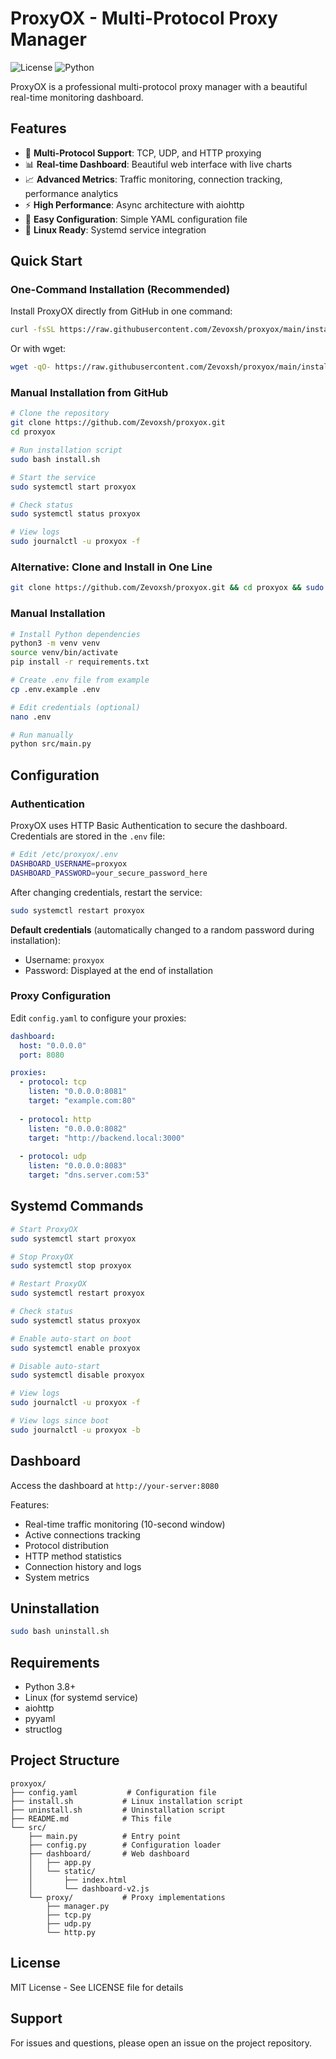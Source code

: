 # ProxyOX - Multi-Protocol Proxy Manager

![License](https://img.shields.io/badge/license-MIT-blue.svg)
![Python](https://img.shields.io/badge/python-3.8+-blue.svg)

ProxyOX is a professional multi-protocol proxy manager with a beautiful real-time monitoring dashboard.

## Features

- 🚀 **Multi-Protocol Support**: TCP, UDP, and HTTP proxying
- 📊 **Real-time Dashboard**: Beautiful web interface with live charts
- 📈 **Advanced Metrics**: Traffic monitoring, connection tracking, performance analytics
- ⚡ **High Performance**: Async architecture with aiohttp
- 🔧 **Easy Configuration**: Simple YAML configuration file
- 🐧 **Linux Ready**: Systemd service integration

## Quick Start

### One-Command Installation (Recommended)

Install ProxyOX directly from GitHub in one command:

```bash
curl -fsSL https://raw.githubusercontent.com/Zevoxsh/proxyox/main/install.sh | sudo bash
```

Or with wget:

```bash
wget -qO- https://raw.githubusercontent.com/Zevoxsh/proxyox/main/install.sh | sudo bash
```

### Manual Installation from GitHub

```bash
# Clone the repository
git clone https://github.com/Zevoxsh/proxyox.git
cd proxyox

# Run installation script
sudo bash install.sh

# Start the service
sudo systemctl start proxyox

# Check status
sudo systemctl status proxyox

# View logs
sudo journalctl -u proxyox -f
```

### Alternative: Clone and Install in One Line

```bash
git clone https://github.com/Zevoxsh/proxyox.git && cd proxyox && sudo bash install.sh
```

### Manual Installation

```bash
# Install Python dependencies
python3 -m venv venv
source venv/bin/activate
pip install -r requirements.txt

# Create .env file from example
cp .env.example .env

# Edit credentials (optional)
nano .env

# Run manually
python src/main.py
```

## Configuration

### Authentication

ProxyOX uses HTTP Basic Authentication to secure the dashboard. Credentials are stored in the `.env` file:

```bash
# Edit /etc/proxyox/.env
DASHBOARD_USERNAME=proxyox
DASHBOARD_PASSWORD=your_secure_password_here
```

After changing credentials, restart the service:
```bash
sudo systemctl restart proxyox
```

**Default credentials** (automatically changed to a random password during installation):
- Username: `proxyox`
- Password: Displayed at the end of installation

### Proxy Configuration

Edit `config.yaml` to configure your proxies:

```yaml
dashboard:
  host: "0.0.0.0"
  port: 8080

proxies:
  - protocol: tcp
    listen: "0.0.0.0:8081"
    target: "example.com:80"
    
  - protocol: http
    listen: "0.0.0.0:8082"
    target: "http://backend.local:3000"
    
  - protocol: udp
    listen: "0.0.0.0:8083"
    target: "dns.server.com:53"
```

## Systemd Commands

```bash
# Start ProxyOX
sudo systemctl start proxyox

# Stop ProxyOX
sudo systemctl stop proxyox

# Restart ProxyOX
sudo systemctl restart proxyox

# Check status
sudo systemctl status proxyox

# Enable auto-start on boot
sudo systemctl enable proxyox

# Disable auto-start
sudo systemctl disable proxyox

# View logs
sudo journalctl -u proxyox -f

# View logs since boot
sudo journalctl -u proxyox -b
```

## Dashboard

Access the dashboard at `http://your-server:8080`

Features:
- Real-time traffic monitoring (10-second window)
- Active connections tracking
- Protocol distribution
- HTTP method statistics
- Connection history and logs
- System metrics

## Uninstallation

```bash
sudo bash uninstall.sh
```

## Requirements

- Python 3.8+
- Linux (for systemd service)
- aiohttp
- pyyaml
- structlog

## Project Structure

```
proxyox/
├── config.yaml           # Configuration file
├── install.sh           # Linux installation script
├── uninstall.sh         # Uninstallation script
├── README.md            # This file
└── src/
    ├── main.py          # Entry point
    ├── config.py        # Configuration loader
    ├── dashboard/       # Web dashboard
    │   ├── app.py
    │   └── static/
    │       ├── index.html
    │       └── dashboard-v2.js
    └── proxy/           # Proxy implementations
        ├── manager.py
        ├── tcp.py
        ├── udp.py
        └── http.py
```

## License

MIT License - See LICENSE file for details

## Support

For issues and questions, please open an issue on the project repository.
